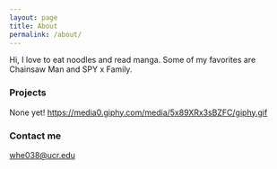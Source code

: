 ```yaml
---
layout: page
title: About
permalink: /about/
---
```


Hi, I love to eat noodles and read manga. Some of my favorites are Chainsaw Man and SPY x Family.

### Projects

None yet! https://media0.giphy.com/media/5x89XRx3sBZFC/giphy.gif

### Contact me

[whe038@ucr.edu](mailto:whe038@ucr.edu)
